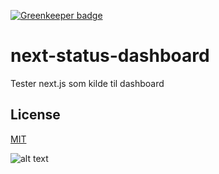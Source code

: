 [![Greenkeeper badge](https://badges.greenkeeper.io/telemark/next-status-dashboard.svg)](https://greenkeeper.io/)

# next-status-dashboard

Tester next.js som kilde til dashboard

## License

[MIT](LICENSE)

![alt text](https://robots.kebabstudios.party/next-status-dashboard.png "Robohash image of next-status-dashboard")
